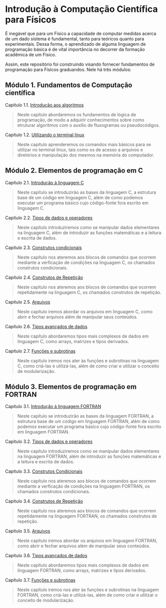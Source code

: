 #   Introdução à Computação Científica para Físicos

É inegável que para um Físico a capacidade de computar medidas acerca de um dado sistema é fundamental, tanto para teóricos quanto para experimentais. Dessa forma, o aprendizado de alguma linguagem de programação básica é de vital importância no decorrer da formação acadêmica de um Físico.

Assim, este repositório foi construindo visando fornecer fundamentos de programação para Físicos graduandos. Nele há três módulos:

##  Módulo 1. Fundamentos de Computação científica

Capítulo 1.1. [Introdução aos algoritmos](./1-Fundamentos/1.1/main.md)

> Neste capítulo abordaremos os fundamentos de lógica de programação, de modo a adquirir conhecimentos sobre como etruturar algoritmos com o auxílio de fluxogramas ou pseudocódigos.

Capítulo 1.2. [Utilizando o terminal linux](./1-Fundamentos/1.2/main.md)

> Neste capítulo aprenderemos os comandos mais básicos para se utilizar no terminal linux, tais como os de acesso a arquivos e diretórios e manipulação dos mesmos na memória do computador.

##  Módulo 2. Elementos de programação em C

Capítulo 2.1. [Introdução à linguagem C](./2-C/2.1/main.md)

> Neste capítulo se introduzirão as bases da linguagem C, a estrutura base de um código em linguagem C, além de como podemos executar um programa básico cujo código-fonte fora escrito em linguagem C.

Capítulo 2.2. [Tipos de dados e operadores](./2-C/2.2/main.md)

> Neste capítulo introduziremos como se manipular dados elementares na linguagem C, além de introduzir as funções matemáticas e a leitura e escrita de dados.

Capítulo 2.3. [Construtos condicionais](./2-C/2.3/main.md)

> Neste capítulo nos ateremos aos blocos de comandos que ocorrem mediante a verficação de condições na linguagem C, os chamados construtos condicionais.

Capítulo 2.4. [Construtos de Repetição](./2-C/2.4/main.md)

> Neste capítulo nos ateremos aos blocos de comandos que ocorrem repetidamente na linguagem C, os chamados construtos de repetição.

Capítulo 2.5. [Arquivos](./2-C/2.6/main.md)

> Neste capítulo iremos abordar os arquivos em linguagem C, como abrir e fechar arquivos além de manipular seus conteúdos.

Capítulo 2.6. [Tipos avançados de dados](./2-C/2.5/main.md)

> Neste capítulo abordaremos tipos mais complexos de dados em linguagem C, como arrays, matrizes e tipos derivados.

Capítulo 2.7. [Funções e subrotinas](./2-C/2.7/main.md)

> Neste capítulo iremos nos ater às funções e subrotinas na linguagem C, como criá-las e utilizá-las, além de como criar e utilizar o conceito de modularização.

##  Módulo 3. Elementos de programação em FORTRAN

Capítulo 3.1. [Introdução à linguagem FORTRAN](./3-FORTRAN/3.1/main.md)

> Neste capítulo se introduzirão as bases da linguagem FORTRAN, a estrutura base de um código em linguagem FORTRAN, além de como podemos executar um programa básico cujo código-fonte fora escrito em linguagem FORTRAN.

Capítulo 3.2. [Tipos de dados e operadores](./3-FORTRAN/3.2/main.md)

> Neste capítulo introduziremos como se manipular dados elementares na linguagem FORTRAN, além de introduzir as funções matemáticas e a leitura e escrita de dados.

Capítulo 3.3. [Construtos Condicionais](./3-FORTRAN/3.3/main.md)

> Neste capítulo nos ateremos aos blocos de comandos que ocorrem mediante a verficação de condições na linguagem FORTRAN, os chamados construtos condicionais.

Capítulo 3.4. [Construtos de Repetição](./3-FORTRAN/3.4/main.md)

> Neste capítulo nos ateremos aos blocos de comandos que ocorrem repetidamente na linguagem FORTRAN, os chamados construtos de repetição.

Capítulo 3.5. [Arquivos](./3-FORTRAN/3.6/main.md)

> Neste capítulo iremos abordar os arquivos em linguagem FORTRAN, como abrir e fechar arquivos além de manipular seus conteúdos.

Capítulo 3.6. [Tipos avançados de dados](./3-FORTRAN/3.5/main.md)

> Neste capítulo abordaremos tipos mais complexos de dados em linguagem FORTRAN, como arrays, matrizes e tipos derivados.

Capítulo 3.7. [Funções e subrotinas](./3-FORTRAN/3.7/main.md)

> Neste capítulo iremos nos ater às funções e subrotinas na linguagem FORTRAN, como criá-las e utilizá-las, além de como criar e utilizar o conceito de modularização.
